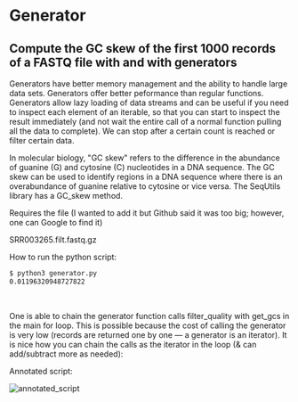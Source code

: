 # Generator
## Compute the GC skew of the first 1000 records of a FASTQ file with and with generators

Generators have better memory management and the ability to handle large data sets.  Generators offer better peformance than regular functions.  Generators allow lazy loading of data streams and can be useful if you need to inspect each element of an iterable, so that you can start to inspect the result immediately (and not wait the entire call of a normal function pulling all the data to complete).  We can stop after a certain count is reached or filter certain data. &nbsp;

In molecular biology, "GC skew" refers to the difference in the abundance of guanine (G) and cytosine (C) nucleotides in a DNA sequence.  The GC skew can be used to identify regions in a DNA sequence where there is an overabundance of guanine relative to cytosine or vice versa.  The SeqUtils library has a GC_skew method.
&nbsp;

Requires the file (I wanted to add it but Github said it was too big; however, one can Google to find it) &nbsp;

SRR003265.filt.fastq.gz
&nbsp;

How to run the python script:
&nbsp;

```BASH
$ python3 generator.py 
0.01196320948727822
```
&nbsp;

One is able to chain the generator function calls filter_quality with get_gcs in the main for loop. This is possible because the cost of calling the generator is very low (records are returned one by one — a generator is an iterator).  It is nice how you can chain the calls as the iterator in the loop (& can add/subtract more as needed):
&nbsp;

Annotated script:
&nbsp;

![annotated_script](https://github.com/programweb/generator/assets/12736699/72a7e150-e176-4635-8052-295fd0b804e8)
